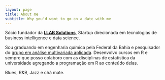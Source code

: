 ```yaml
---
layout: page
title: About me
subtitle: Why you'd want to go on a date with me
---
```


<span class="fa fa-briefcase about-icon"></span> Sócio fundador da <strong><a href="https://www.llabsolutions.com/">LLAB Solutions</a></strong>, Startup direcionada em tecnologias de business intelligence e data science.

<span class="fa fa-graduation-cap about-icon"></span> Sou graduando em engenharia química pela Federal da Bahia e pesquisador do [grupo em análise multivariada aplicada](https://gamaufba.wordpress.com/). Desenvolvo cursos em R e sempre que posso colaboro com as disciplinas de estatística da universidade agregando a programação em R ao conteúdo delas.

<span class="fa fa-heart about-icon"></span> Blues, R&B, Jazz e chá mate.